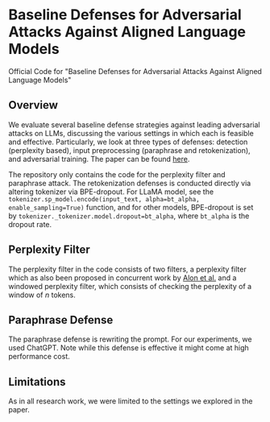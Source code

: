 # Baseline Defenses for Adversarial Attacks Against Aligned Language Models
Official Code for "Baseline Defenses for Adversarial Attacks Against Aligned Language Models"

## Overview
We evaluate several baseline defense strategies against leading adversarial attacks on LLMs, discussing the various settings in which each is feasible and effective. Particularly, we look at three types of defenses: detection (perplexity based), input preprocessing (paraphrase and retokenization), and adversarial training. The paper can be found [here](https://arxiv.org/abs/2309.00614).

The repository only contains the code for the perplexity filter and paraphrase attack. The retokenization defenses is conducted directly via altering tokenizer via BPE-dropout. For LLaMA model, see the `tokenizer.sp_model.encode(input_text, alpha=bt_alpha, enable_sampling=True)` function, and for other models, BPE-dropout is set by `tokenizer._tokenizer.model.dropout=bt_alpha`, where `bt_alpha` is the dropout rate.

## Perplexity Filter

The perplexity filter in the code consists of two filters, a perplexity filter which as also been proposed in concurrent work by [Alon et al.](https://arxiv.org/abs/2308.14132) and a windowed perplexity filter, which consists of checking the perplexity of a window of $n$ tokens.

## Paraphrase Defense

The paraphrase defense is rewriting the prompt. For our experiments, we used ChatGPT. Note while this defense is effective it might come at high performance cost.

## Limitations
As in all research work, we were limited to the settings we explored in the paper. 
